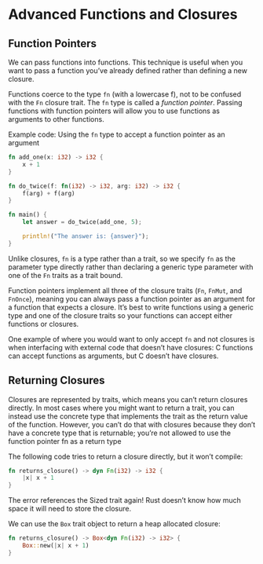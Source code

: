 # Advanced Functions and Closures

## Function Pointers

We can pass functions into functions. This technique is useful when you want to
pass a function you’ve already defined rather than defining a new closure.

Functions coerce to the type `fn` (with a lowercase f), not to be confused with
the `Fn` closure trait. The `fn` type is called a _function pointer_. Passing
functions with function pointers will allow you to use functions as arguments to
other functions.

Example code: Using the `fn` type to accept a function pointer as an argument

```rust
fn add_one(x: i32) -> i32 {
    x + 1
}

fn do_twice(f: fn(i32) -> i32, arg: i32) -> i32 {
    f(arg) + f(arg)
}

fn main() {
    let answer = do_twice(add_one, 5);

    println!("The answer is: {answer}");
}
```

Unlike closures, `fn` is a type rather than a trait, so we specify `fn` as the
parameter type directly rather than declaring a generic type parameter with one
of the `Fn` traits as a trait bound.

Function pointers implement all three of the closure traits (`Fn`, `FnMut`, and
`FnOnce`), meaning you can always pass a function pointer as an argument for a
function that expects a closure. It’s best to write functions using a generic
type and one of the closure traits so your functions can accept either functions
or closures.

One example of where you would want to only accept `fn` and not closures is when
interfacing with external code that doesn’t have closures: C functions can
accept functions as arguments, but C doesn’t have closures.

## Returning Closures

Closures are represented by traits, which means you can’t return closures
directly. In most cases where you might want to return a trait, you can instead
use the concrete type that implements the trait as the return value of the
function. However, you can’t do that with closures because they don’t have a
concrete type that is returnable; you’re not allowed to use the function pointer
fn as a return type

The following code tries to return a closure directly, but it won’t compile:

```rust
fn returns_closure() -> dyn Fn(i32) -> i32 {
    |x| x + 1
}
```

The error references the Sized trait again! Rust doesn’t know how much space it
will need to store the closure.

We can use the `Box` trait object to return a heap allocated closure:

```rust
fn returns_closure() -> Box<dyn Fn(i32) -> i32> {
    Box::new(|x| x + 1)
}
```
